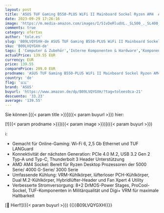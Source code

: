 ```yaml
---
layout: post
title: 'ASUS TUF Gaming B550-PLUS WiFi II Mainboard Sockel Ryzen AM4  AMD B550  ATX  PCIe 4.0  DUal M.2  WiFi6  SATA 6Gbit/s  Thunderbolt 3 Header  Aura Sync '
date: 2023-09-29 17:26:16
image: 'https://m.media-amazon.com/images/I/51vDeRludVL._SL500_._SL400_.jpg'
comments: true
category: ofertas
author: 'tole.es'
slug: 'B09LVQYGXH-de ASUS TUF Gaming B550-PLUS WiFi II Mainboard Sockel Ryzen...'
sku: 'B09LVQYGXH-de'
tags: [ 'Computer & Zubehör','Interne Komponenten & Hardware','Komponenten & Ersatzteile','Mainboards','asus','🇩🇪', ]
actualPrice: 139.55 EUR
currency: EUR
price: 139.55
comparePrice: 209.0 EUR
prodname: 'ASUS TUF Gaming B550-PLUS WiFi II Mainboard Sockel Ryzen AM4  AMD B550  ATX  PCIe 4.0  DUal M.2  WiFi6  SATA 6Gbit/s  Thunderbolt 3 Header  Aura Sync '
country: 'de'
flag: '🇩🇪'
brand: 'ASUS'
buyurl: 'https://www.amazon.de/dp/B09LVQYGXH/?tag=tolees0ca-21'
descuento: '33.23'
average: '139.55'
---
```


Sie können [{{< param title >}}]({{< param buyurl >}}) hier:

[![{{< param prodname >}}]({{< param image >}})]({{< param buyurl >}})

ℹ️:

- Gemacht für Online-Gaming: Wi-Fi 6, 2,5 Gb Ethernet und TUF LANGuard
- Konnektivität der nächsten Generation: PCIe 4.0 M.2, USB 3.2 Gen 2 Typ-A und Typ-C, Thunderbolt 3 Header Unterstützung
- AMD AM4 Sockel: Bereit für Ryzen Desktop Prozessoren der 5000 Serie/ 4000 G-Serie/ 3000 Serie
- Umfassende Kühlung: VRM-Kühlkörper, lüfterloser PCH-Kühlkörper, Dual M.2-Kühlkörper, Hybridlüfter-Header und Fan Xpert 4 Utility
- Verbesserte Stromversorgung: 8+2 DrMOS-Power Stages, ProCool-Sockel, TUF-Komponenten in Militärqualität und Digi+ VRM für maximale Haltbarkeit

[🛒 Hier!!]({{< param buyurl >}})
{{<world>}}B09LVQYGXH{{</world>}}
